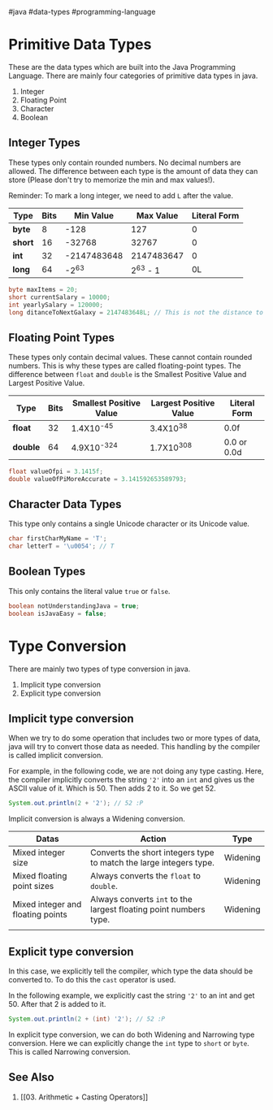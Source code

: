 #java #data-types #programming-language 

# Primitive Data Types

These are the data types which are built into the Java Programming Language. There are mainly four categories of primitive data types in java.

1. Integer
2. Floating Point
3. Character
4. Boolean

## Integer Types

These types only contain rounded numbers. No decimal numbers are allowed. The difference between each type is the amount of data they can store (Please don't try to memorize the min and max values!).

Reminder: To mark a long integer, we need to add `L` after the value.

| Type      | Bits | Min Value       | Max Value          | Literal Form |
| --------- | ---- | --------------- | ------------------ | ------------ |
| **byte**  | 8    | -128            | 127                | 0            |
| **short** | 16   | -32768          | 32767              | 0            |
| **int**   | 32   | -2147483648     | 2147483647         | 0            |
| **long**  | 64   | -2<sup>63</sup> | 2<sup>63</sup> - 1 | 0L           |

```java
byte maxItems = 20;
short currentSalary = 10000;
int yearlySalary = 120000;
long ditanceToNextGalaxy = 2147483648L; // This is not the distance to the next galaxy!
```

## Floating Point Types

These types only contain decimal values. These cannot contain rounded numbers. This is why these types are called floating-point types. The difference between `float` and `double` is the Smallest Positive Value and Largest Positive Value.

| Type       | Bits | Smallest Positive Value | Largest Positive Value | Literal Form |
| ---------- | ---- | ----------------------- | ---------------------- | ------------ |
| **float**  | 32   | 1.4X10<sup>-45</sup>    | 3.4X10<sup>38</sup>    | 0.0f         |
| **double** | 64   | 4.9X10<sup>-324</sup>   | 1.7X10<sup>308</sup>   | 0.0 or 0.0d             |

```java
float valueOfpi = 3.1415f;
double valueOfPiMoreAccurate = 3.141592653589793;

```


## Character Data Types

This type only contains a single Unicode character or its Unicode value.

```java
char firstCharMyName = 'T';
char letterT = '\u0054'; // T

```


## Boolean Types

This only contains the literal value `true` or `false`.

```java
boolean notUnderstandingJava = true;
boolean isJavaEasy = false;

```

# Type Conversion

There are mainly two types of type conversion in java.
1. Implicit type conversion
2. Explicit type conversion

## Implicit type conversion

When we try to do some operation that includes two or more types of data, java will try to convert those data as needed. This handling by the compiler is called implicit conversion.

For example, in the following code, we are not doing any type casting. Here, the compiler implicitly converts the string `'2'` into an `int` and gives us the ASCII value of it. Which is 50. Then adds 2 to it. So we get 52.

```java
System.out.println(2 + '2'); // 52 :P
```

Implicit conversion is always a Widening conversion.

| Datas                             | Action                                                             | Type     |
| --------------------------------- | ------------------------------------------------------------------ | -------- |
| Mixed integer size                | Converts the short integers type to match the large integers type. | Widening |
| Mixed floating point sizes        | Always converts the `float` to `double`.                           | Widening |
| Mixed integer and floating points | Always converts `int` to the largest floating point numbers type.  | Widening |
|                                   |                                                                    |          |

## Explicit type conversion

In this case, we explicitly tell the compiler, which type the data should be converted to. To do this the `cast` operator is used.

In the following example, we explicitly cast the string `'2'` to an int and get 50. After that 2 is added to it.

```java
System.out.println(2 + (int) '2'); // 52 :P
```

In explicit type conversion, we can do both Widening and Narrowing type conversion. Here we can explicitly change the `int` type to `short` or `byte`. This is called Narrowing conversion.

## See Also
1. [[03. Arithmetic + Casting Operators]]